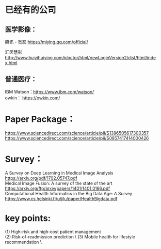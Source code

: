 # 已经有的公司
## 医学影像：
腾讯 - 觅影 https://miying.qq.com/official/   

汇医慧影 http://www.huiyihuiying.com/idoctor/html/newLoginVersion2/dist/html/index.html   

## 普通医疗： 
IBM Watson：https://www.ibm.com/watson/   
owkin： https://owkin.com/   

# Paper Package：
https://www.sciencedirect.com/science/article/pii/S1386505617300357   
https://www.sciencedirect.com/science/article/pii/S0957417414000426   

# Survey：
A Survey on Deep Learning in Medical Image Analysis
 https://arxiv.org/pdf/1702.05747.pdf  
Medical Image Fusion: A survey of the state of the art
 https://arxiv.org/ftp/arxiv/papers/1401/1401.0166.pdf   
Computational Health Informatics in the Big Data Age: A Survey
 https://www.cs.helsinki.fi/u/jilu/paper/HealthBigdata.pdf   
 
# key points:
(1) High-risk and high-cost patient management \
(2) Risk-of-readmission prediction \ 
(3) Mobile health for lifestyle recommendation \ 



